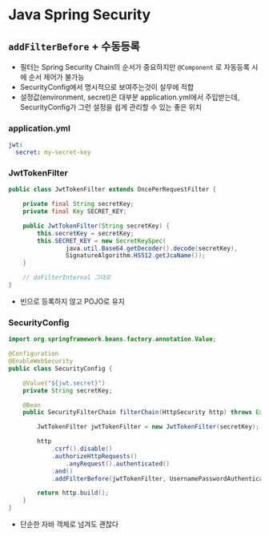 # Java Spring Security

## `addFilterBefore` + 수동등록

- 필터는 Spring Security Chain의 순서가 중요하지만 `@Component` 로 자동등록 시에 순서 제어가 불가능
- SecurityConfig에서 명시적으로 보여주는것이 실무에 적합
- 설정값(environment, secret)은 대부분 application.yml에서 주입받는데, SecurityConfig가 그런 설정을 쉽게 관리할 수 있는 좋은 위치

### application.yml

```yaml
jwt:
  secret: my-secret-key
```

### JwtTokenFilter

```java
public class JwtTokenFilter extends OncePerRequestFilter {

    private final String secretKey;
    private final Key SECRET_KEY;

    public JwtTokenFilter(String secretKey) {
        this.secretKey = secretKey;
        this.SECRET_KEY = new SecretKeySpec(
                java.util.Base64.getDecoder().decode(secretKey),
                SignatureAlgorithm.HS512.getJcaName());
    }

    // doFilterInternal 그대로
}
```

- 빈으로 등록하지 않고 POJO로 유지

### SecurityConfig

```java
import org.springframework.beans.factory.annotation.Value;

@Configuration
@EnableWebSecurity
public class SecurityConfig {

    @Value("${jwt.secret}")
    private String secretKey;

    @Bean
    public SecurityFilterChain filterChain(HttpSecurity http) throws Exception {

        JwtTokenFilter jwtTokenFilter = new JwtTokenFilter(secretKey);

        http
            .csrf().disable()
            .authorizeHttpRequests()
                .anyRequest().authenticated()
            .and()
            .addFilterBefore(jwtTokenFilter, UsernamePasswordAuthenticationFilter.class);

        return http.build();
    }
}
```

- 단순한 자바 객체로 넘겨도 괜찮다
